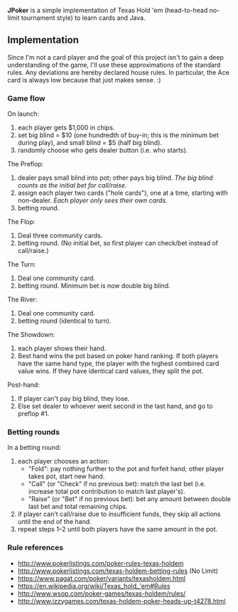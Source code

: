 **JPoker** is a simple implementation of Texas Hold 'em (head-to-head no-limit tournament style) to
learn cards and Java.

## Implementation ##
Since I'm not a card player and the goal of this project isn't to gain a deep understanding of the
game, I'll use these approximations of the standard rules. Any deviations are hereby declared house
rules. In particular, the Ace card is always low because that just makes sense. :)

### Game flow ###
On launch:

  1. each player gets $1,000 in chips.
  2. set big blind = $10 (one hundredth of buy-in; this is the minimum bet during play), and small
     blind = $5 (half big blind).
  3. randomly choose who gets dealer button (i.e. who starts).

The Preflop:

  1. dealer pays small blind into pot; other pays big blind.
     _The big blind counts as the initial bet for call/raise._
  2. assign each player two cards ("hole cards"), one at a time, starting with non-dealer.
     _Each player only sees their own cards._
  3. betting round.

The Flop:

  1. Deal three community cards.
  2. betting round. (No initial bet, so first player can check/bet instead of call/raise.)
	
The Turn:

  1. Deal one community card.
  2. betting round. Minimum bet is now double big blind.

The River:

  1. Deal one community card.
  2. betting round (identical to turn).

The Showdown:

  1. each player shows their hand.
  2. Best hand wins the pot based on poker hand ranking. If both players have the same hand
     type, the player with the highest combined card value wins. If they have identical card
     values, they split the pot.

Post-hand:

  1. If player can't pay big blind, they lose.
  2. Else set dealer to whoever went second in the last hand, and go to preflop #1.

### Betting rounds ###
In a betting round:

  1. each player chooses an action:
     * "Fold": pay nothing further to the pot and forfeit hand; other player takes pot, start new
        hand.
     * "Call" (or "Check" if no previous bet): match the last bet (i.e. increase total pot
        contribution to match last player's).
     * "Raise" (or "Bet" if no previous bet): bet any amount between double last bet and total
       remaining chips.
  2. if player can't call/raise due to insufficient funds, they skip all actions until the end of
     the hand.
  3. repeat steps 1–2 until both players have the same amount in the pot.

### Rule references ###

* http://www.pokerlistings.com/poker-rules-texas-holdem
* http://www.pokerlistings.com/texas-holdem-betting-rules (No Limit)
* https://www.pagat.com/poker/variants/texasholdem.html
* https://en.wikipedia.org/wiki/Texas_hold_'em#Rules
* http://www.wsop.com/poker-games/texas-holdem/rules/
* http://www.izzygames.com/texas-holdem-poker-heads-up-t4278.html